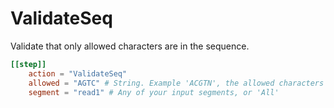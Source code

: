 # ValidateSeq

Validate that only allowed characters are in the sequence.

```toml
[[step]]
    action = "ValidateSeq"
    allowed = "AGTC" # String. Example 'ACGTN', the allowed characters
    segment = "read1" # Any of your input segments, or 'All'
```